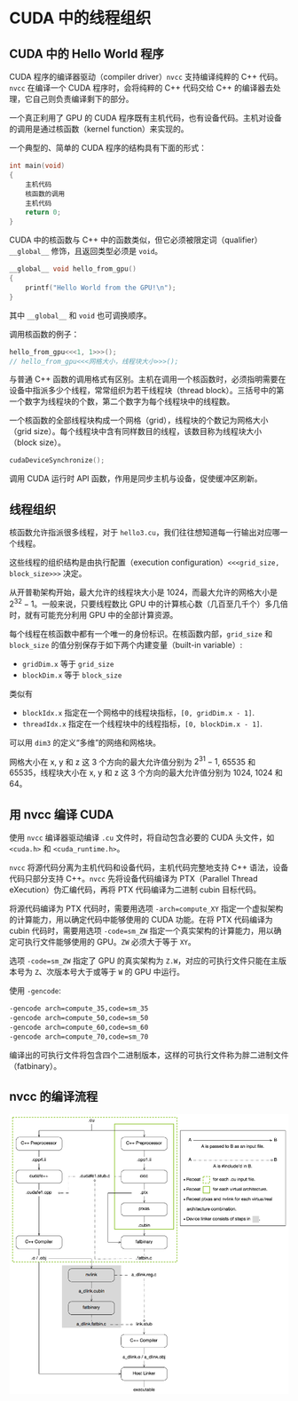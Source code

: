# CUDA 中的线程组织

## CUDA 中的 Hello World 程序

CUDA 程序的编译器驱动（compiler driver）`nvcc` 支持编译纯粹的 C++ 代码。`nvcc` 在编译一个 CUDA 程序时，会将纯粹的 C++ 代码交给 C++ 的编译器去处理，它自己则负责编译剩下的部分。

一个真正利用了 GPU 的 CUDA 程序既有主机代码，也有设备代码。主机对设备的调用是通过核函数（kernel function）来实现的。

一个典型的、简单的 CUDA 程序的结构具有下面的形式：

```c++
int main(void)
{
    主机代码
    核函数的调用
    主机代码
    return 0;
}
```

CUDA 中的核函数与 C++ 中的函数类似，但它必须被限定词（qualifier）`__global__` 修饰，且返回类型必须是 `void`。

```c++
__global__ void hello_from_gpu()
{
    printf("Hello World from the GPU!\n");
}
```

其中 `__global__` 和 `void` 也可调换顺序。

调用核函数的例子：

```c++
hello_from_gpu<<<1, 1>>>();
// hello_from_gpu<<<网格大小，线程块大小>>>();
```

与普通 C++ 函数的调用格式有区别。主机在调用一个核函数时，必须指明需要在设备中指派多少个线程，常常组织为若干线程块（thread block）。三括号中的第一个数字为线程块的个数，第二个数字为每个线程块中的线程数。

一个核函数的全部线程块构成一个网格（grid），线程块的个数记为网格大小（grid size）。每个线程块中含有同样数目的线程，该数目称为线程块大小（block size）。

```c++
cudaDeviceSynchronize();
```

调用 CUDA 运行时 API 函数，作用是同步主机与设备，促使缓冲区刷新。

## 线程组织

核函数允许指派很多线程，对于 `hello3.cu`，我们往往想知道每一行输出对应哪一个线程。

这些线程的组织结构是由执行配置（execution configuration）`<<<grid_size, block_size>>>` 决定。

从开普勒架构开始，最大允许的线程块大小是 $1024$，而最大允许的网格大小是 $2^{32} - 1$。一般来说，只要线程数比 GPU 中的计算核心数（几百至几千个）多几倍时，就有可能充分利用 GPU 中的全部计算资源。

每个线程在核函数中都有一个唯一的身份标识。在核函数内部，`grid_size` 和 `block_size` 的值分别保存于如下两个内建变量（built-in variable）:

- `gridDim.x` 等于 `grid_size`
- `blockDim.x` 等于 `block_size`

类似有

- `blockIdx.x` 指定在一个网格中的线程块指标，`[0, gridDim.x - 1]`.
- `threadIdx.x` 指定在一个线程块中的线程指标，`[0, blockDim.x - 1]`.

可以用 `dim3` 的定义“多维”的网络和网格块。

网格大小在 x, y 和 z 这 3 个方向的最大允许值分别为 $2^{31} - 1$, $65535$ 和 $65535$，线程块大小在 x, y 和 z 这 3 个方向的最大允许值分别为 $1024$, $1024$ 和 $64$。

## 用 nvcc 编译 CUDA

使用 `nvcc` 编译器驱动编译 `.cu` 文件时，将自动包含必要的 CUDA 头文件，如 `<cuda.h>` 和 `<cuda_runtime.h>`。

`nvcc` 将源代码分离为主机代码和设备代码，主机代码完整地支持 C++ 语法，设备代码只部分支持 C++。`nvcc` 先将设备代码编译为 PTX（Parallel Thread eXecution）伪汇编代码，再将 PTX 代码编译为二进制 cubin 目标代码。

将源代码编译为 PTX 代码时，需要用选项 `-arch=compute_XY` 指定一个虚拟架构的计算能力，用以确定代码中能够使用的 CUDA 功能。在将 PTX 代码编译为 cubin 代码时，需要用选项 `-code=sm_ZW` 指定一个真实架构的计算能力，用以确定可执行文件能够使用的 GPU。`ZW` 必须大于等于 `XY`。

选项 `-code=sm_ZW` 指定了 GPU 的真实架构为 `Z.W`，对应的可执行文件只能在主版本号为 `Z`、次版本号大于或等于 `W` 的 GPU 中运行。

使用 `-gencode`:

```bash
-gencode arch=compute_35,code=sm_35
-gencode arch=compute_50,code=sm_50
-gencode arch=compute_60,code=sm_60
-gencode arch=compute_70,code=sm_70
```

编译出的可执行文件将包含四个二进制版本，这样的可执行文件称为胖二进制文件（fatbinary）。

## nvcc 的编译流程

![nvcc-compilation](./img/cuda-compilation-from-cu-to-executable.png)

